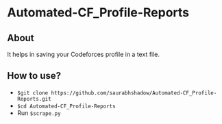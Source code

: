 # Automated-CF_Profile-Reports

## About
It helps in saving your Codeforces profile in a text file.

## How to use?

- `$git clone https://github.com/saurabhshadow/Automated-CF_Profile-Reports.git`
- `$cd Automated-CF_Profile-Reports`
- Run `$scrape.py`




 

